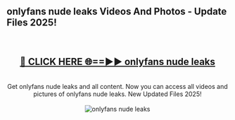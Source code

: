 <h2>onlyfans nude leaks Videos And Photos - Update Files 2025!</h2>
<br>
<div align="center">
<h2><a href="https://top-ai-tools.click/QrbHav" rel="nofollow">🔴 CLICK HERE 🌐==►► onlyfans nude leaks</a></h2>
<br>
Get onlyfans nude leaks and all content. Now you can access all videos and pictures of onlyfans nude leaks. New Updated Files 2025!
<br>
<br>
<a href="https://top-ai-tools.click/QrbHav" rel="nofollow" data-target="animated-image.originalLink"><img src="https://i.ibb.co.com/WyWwxjT/player-gif2.gif" alt="onlyfans nude leaks" style="max-width: 100%; display: inline-block;" data-target="animated-image.originalImage"></a>
</div>
<br>